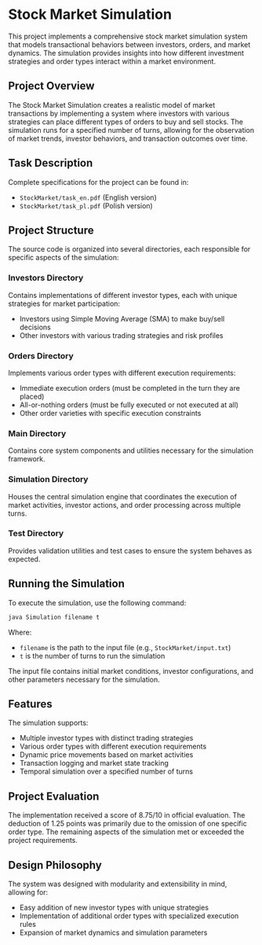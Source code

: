 # Stock Market Simulation

This project implements a comprehensive stock market simulation system that models transactional behaviors between investors, orders, and market dynamics. The simulation provides insights into how different investment strategies and order types interact within a market environment.

## Project Overview

The Stock Market Simulation creates a realistic model of market transactions by implementing a system where investors with various strategies can place different types of orders to buy and sell stocks. The simulation runs for a specified number of turns, allowing for the observation of market trends, investor behaviors, and transaction outcomes over time.

## Task Description

Complete specifications for the project can be found in:
- `StockMarket/task_en.pdf` (English version)
- `StockMarket/task_pl.pdf` (Polish version)

## Project Structure

The source code is organized into several directories, each responsible for specific aspects of the simulation:

### Investors Directory
Contains implementations of different investor types, each with unique strategies for market participation:
- Investors using Simple Moving Average (SMA) to make buy/sell decisions
- Other investors with various trading strategies and risk profiles

### Orders Directory
Implements various order types with different execution requirements:
- Immediate execution orders (must be completed in the turn they are placed)
- All-or-nothing orders (must be fully executed or not executed at all)
- Other order varieties with specific execution constraints

### Main Directory
Contains core system components and utilities necessary for the simulation framework.

### Simulation Directory
Houses the central simulation engine that coordinates the execution of market activities, investor actions, and order processing across multiple turns.

### Test Directory
Provides validation utilities and test cases to ensure the system behaves as expected.

## Running the Simulation

To execute the simulation, use the following command:

```bash
java Simulation filename t
```

Where:
- `filename` is the path to the input file (e.g., `StockMarket/input.txt`)
- `t` is the number of turns to run the simulation

The input file contains initial market conditions, investor configurations, and other parameters necessary for the simulation.

## Features

The simulation supports:
- Multiple investor types with distinct trading strategies
- Various order types with different execution requirements
- Dynamic price movements based on market activities
- Transaction logging and market state tracking
- Temporal simulation over a specified number of turns

## Project Evaluation

The implementation received a score of 8.75/10 in official evaluation. The deduction of 1.25 points was primarily due to the omission of one specific order type. The remaining aspects of the simulation met or exceeded the project requirements.

## Design Philosophy

The system was designed with modularity and extensibility in mind, allowing for:
- Easy addition of new investor types with unique strategies
- Implementation of additional order types with specialized execution rules
- Expansion of market dynamics and simulation parameters
